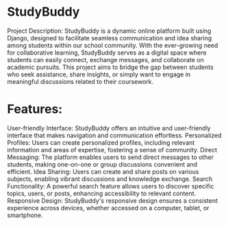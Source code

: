 # StudyBuddy


Project Description:
StudyBuddy is a dynamic online platform built using Django, designed to facilitate seamless communication and idea sharing among students within our school community. With the ever-growing need for collaborative learning, StudyBuddy serves as a digital space where students can easily connect, exchange messages, and collaborate on academic pursuits. This project aims to bridge the gap between students who seek assistance, share insights, or simply want to engage in meaningful discussions related to their coursework.

# Features:

User-friendly Interface: StudyBuddy offers an intuitive and user-friendly interface that makes navigation and communication effortless.
Personalized Profiles: Users can create personalized profiles, including relevant information and areas of expertise, fostering a sense of community.
Direct Messaging: The platform enables users to send direct messages to other students, making one-on-one or group discussions convenient and efficient.
Idea Sharing: Users can create and share posts on various subjects, enabling vibrant discussions and knowledge exchange.
Search Functionality: A powerful search feature allows users to discover specific topics, users, or posts, enhancing accessibility to relevant content.
Responsive Design: StudyBuddy's responsive design ensures a consistent experience across devices, whether accessed on a computer, tablet, or smartphone.
